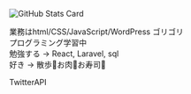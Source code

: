 ![GitHub Stats Card](https://github-readme-stats.vercel.app/api?username=chihiro-1000c&count_private=true)


業務はhtml/CSS/JavaScript/WordPress ゴリゴリ  
プログラミング学習中  
勉強する → React, Laravel, sql  
好き → 散歩🐾お肉🍖お寿司🍣

TwitterAPI
